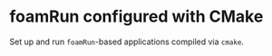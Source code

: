 # foamRun configured with CMake

Set up and run `foamRun`-based applications compiled via `cmake`.

